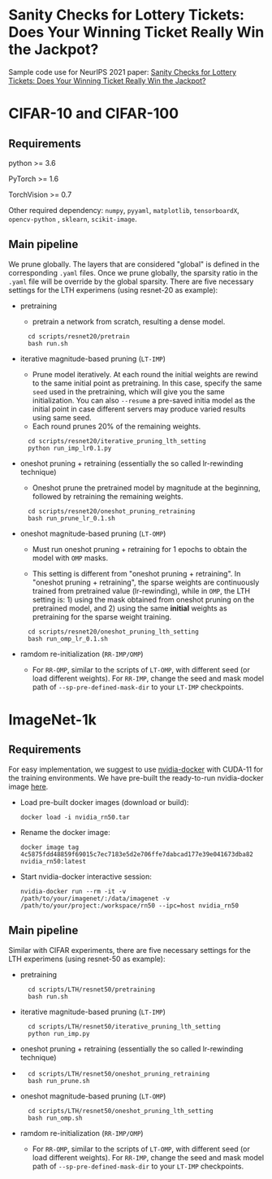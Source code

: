 # Sanity Checks for Lottery Tickets: Does Your Winning Ticket Really Win the Jackpot?
Sample code use for NeurIPS 2021 paper:
[Sanity Checks for Lottery Tickets: Does Your Winning Ticket Really Win the Jackpot?](https://arxiv.org/abs/2107.00166)





# CIFAR-10 and CIFAR-100

## Requirements

python >= 3.6

PyTorch >= 1.6

TorchVision >= 0.7

Other required dependency: `numpy`, `pyyaml`, `matplotlib`, `tensorboardX`, `opencv-python` , `sklearn`, `scikit-image`.

## Main pipeline

We prune globally. The layers that are considered "global" is defined in the corresponding `.yaml` files. Once we prune globally, 
the sparsity ratio in the `.yaml` file will be override by the global sparsity.
There are five necessary settings for the LTH experimens (using resnet-20 as example):

- pretraining

    - pretrain a network from scratch, resulting a dense model.
    
    ```
      cd scripts/resnet20/pretrain
      bash run.sh
    ```

- iterative magnitude-based pruning (`LT-IMP`)

    - Prune model iteratively. At each round the initial weights are rewind to the same initial point as pretraining. In this case, 
      specify the same `seed` used in the pretraining, which will give you the same initialization. You can also `--resume` a 
      pre-saved initia model as the initial point in case different servers may produce varied results using same seed.
    - Each round prunes 20% of the remaining weights.
    
    ```
      cd scripts/resnet20/iterative_pruning_lth_setting
      python run_imp_lr0.1.py
    ```

- oneshot pruning + retraining (essentially the so called lr-rewinding technique)
  
    - Oneshot prune the pretrained model by magnitude at the beginning, followed by retraining the remaining weights.
    
    ```
      cd scripts/resnet20/oneshot_pruning_retraining
      bash run_prune_lr_0.1.sh
    ```


- oneshot magnitude-based pruning (`LT-OMP`)
   
    - Must run oneshot pruning + retraining for 1 epochs to obtain the model with `OMP` masks.
   
    - This setting is different from "oneshot pruning + retraining". In "oneshot pruning + retraining", the sparse weights are continuously trained 
      from pretrained value (lr-rewinding), while in `OMP`, the LTH setting is: 1) using the mask obtained from oneshot pruning on the 
      pretrained model, and 2) using the same **initial** weights as pretraining for the sparse weight training.
    
    ```
      cd scripts/resnet20/oneshot_pruning_lth_setting
      bash run_omp_lr_0.1.sh
    ```


- ramdom re-initialization (`RR-IMP/OMP`)
   
    - For `RR-OMP`, similar to the scripts of `LT-OMP`, with different seed (or load different weights). For `RR-IMP`, change the seed
      and mask model path of `--sp-pre-defined-mask-dir` to your `LT-IMP` checkpoints.



# ImageNet-1k

## Requirements

For easy implementation, we suggest to use [nvidia-docker](https://github.com/NVIDIA/nvidia-docker) with CUDA-11 for the training environments.
We have pre-built the ready-to-run nvidia-docker image [here](https://drive.google.com/file/d/1kEXD8ZHXEoHIMSpAFKaKZh2SExoWHONy/view?usp=sharing).

- Load pre-built docker images (download or build): 
  
    `docker load -i nvidia_rn50.tar`


- Rename the docker image: 
  
    `docker image tag 4c5875fdd48859f69015c7ec7183e5d2e706ffe7dabcad177e39e041673dba82 nvidia_rn50:latest`


- Start nvidia-docker interactive session: 
  
    `nvidia-docker run --rm -it -v /path/to/your/imagenet/:/data/imagenet -v /path/to/your/project:/workspace/rn50 --ipc=host nvidia_rn50`


## Main pipeline

Similar with CIFAR experiments, there are five necessary settings for the LTH experimens (using resnet-50 as example):

- pretraining
    
    ```
      cd scripts/LTH/resnet50/pretraining
      bash run.sh
    ```

- iterative magnitude-based pruning (`LT-IMP`)
    
    ```
      cd scripts/LTH/resnet50/iterative_pruning_lth_setting
      python run_imp.py
    ```

- oneshot pruning + retraining (essentially the so called lr-rewinding technique)
- 
    ```
      cd scripts/LTH/resnet50/oneshot_pruning_retraining
      bash run_prune.sh
    ```


- oneshot magnitude-based pruning (`LT-OMP`)
   
    ```
      cd scripts/LTH/resnet50/oneshot_pruning_lth_setting
      bash run_omp.sh
    ```


- ramdom re-initialization (`RR-IMP/OMP`)
   
    - For `RR-OMP`, similar to the scripts of `LT-OMP`, with different seed (or load different weights). For `RR-IMP`, change the seed
      and mask model path of `--sp-pre-defined-mask-dir` to your `LT-IMP` checkpoints.



